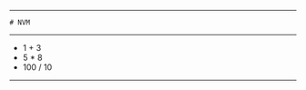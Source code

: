 



















---





```
# NVM
```

---







- 1 + 3
- 5 \* 8
- 100 / 10






---







